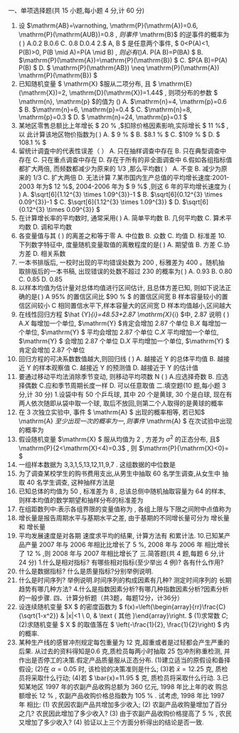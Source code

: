 一、单项选择题(共 15 小题,每小题 4 分,计 60 分)
 1. 设  $\mathrm{AB}=\varnothing, \mathrm{P}(\mathrm{A})=0.6, \mathrm{P}(\mathrm{AUB})=0.8 , $则事件$  \mathrm{B}$  的逆事件的概率为 (     )
 A.0.2 
 B.0.6 
 C. 0.8 
 D.0.4 
 2.$  A, B $ 是任意两个事件, $ 0<P(A)<1, P(B)>0, P(B \mid A)=P(A \mid B) , $则必有 (  ) 
 A.$  P(A B)=P(BA) $
 B.  $\mathrm{P}(\mathrm{A})=\mathrm{P}(\mathrm{B}) $
 C.  $P(A B)=P(A) P(B) $
 D. $ \mathrm{P}(\mathrm{AB}) \neq \mathrm{P}(\mathrm{A}) \mathrm{P}(\mathrm{B}) $
 3. 已知随机变量 $ \mathrm{X}  $服从二项分布, 且 $ \mathrm{E}(\mathrm{X})=2, \mathrm{D}(\mathrm{X})=1.44$ , 则项分布的参数 $ \mathrm{n}, \mathrm{p}  $的值为 ()
 A.  $\mathrm{n}=4, \mathrm{p}=0.6 $
 B.  $\mathrm{n}=6, \mathrm{p}=0.4 $
 C.  $\mathrm{n}=8, \mathrm{p}=0.3 $
 D. $ \mathrm{n}=24, \mathrm{p}=0.1 $
 4. 某地区零售总额比上年增长 $ 20 \% ,$扣除价格因素影响,实际增长 $ 11 \%$ , 以 此计算该地区物价指数为( )
 A. $ 9 \% $
 B.  $8.1 \% $
 C.  $109 \% $
 D. $ 108.1 \% $
 5. 留统计调査中的代表性误差（    ）
 A. 只在抽样调查中存在
 B. 只在典型调查中存在
  C. 只在重点调查中存在
 D. 存在于所有的非全面调查中 
 6.假如各组指标值都扩大两倍, 而频数都减少为原来的  1/3 ,那么平均数(    ）
 A. 不变
 B. 减少为原来的  1/3 
 C. 扩大两倍
 D. 无法计算
 7.某市国内生产总值的平均增长速度:2001-2003 年为$  12 \%$, 2004-2006  年为 $ 9 \%$ ,则这 6 年的平均增长速度为 ( )
 A.  $\sqrt[6]{1.12^{3} \times 1.09^{3}}-1 $
 B.  $\sqrt[6]{0.12^{3} \times 0.09^{3}}-1 $
 C.  $\sqrt[6]{1.12^{3} \times 1.09^{3}} $
 D.  $\sqrt[6]{0.12^{3} \times 0.09^{3}} $
 8. 在计算增长率的平均数时, 通常采用(     )
 A. 简单平均数
 B. 几何平均数
 C. 算术平均数
 D. 调和平均数
 9. 各变量值与其 (    ) 的离差之和等于零
 A. 中位数
 B. 众数
 C. 均值
 D. 标准差
 10.下列数字特征中, 度量随机变量取值的离散程度的是(     )
 A. 期望值
 B. 方差
 C.协方差
 D. 相关系数
 11. 一本书排版后, 一校时出现的平均错误处数为 200 , 标雅差为 400 。随机抽 取排版后的一本书稿, 出现错误的处数不超过 230 的概率为(    )
 A.  0.93 
 B.  0.80 
 C.  0.85 
 D.  0.85 
 12. 以样本均值为估计量对总体均值进行区间估计, 且总体方差已知, 则如下说法正确的是( )
 A  $95 \%$  的置信区间比  $90 \% $ 的置信区间宽
 B 样本容量较小的置信区间较小
 C 相同置信水平下,样本容量大的区间宽
 D 样本均值越小,区间越大
 13. 在线性回归方程 $\hat {Y}_{i}=48.53+2.87 \mathrm{X}_{i}  $中,  $2.87$  说明  (     ) 
 A.$X$ 每增加一个单位,  $\mathrm{Y}  $肯定会增加  $2.87$    个单位
 B.$X$  每增加一个单位,   $\mathrm{Y}  $  平均会增加   $2.87$   个单位
 C.$X$  平均增加一个单位,   $\mathrm{Y}  $  会增加  $2.87$    个单位
 D.$X$  平均增加一个单位,   $\mathrm{Y}  $  肯定会增加 $2.87$    个单位
 14. 回归方程的可决系数数值越大,则回归线 ( )
 A. 越接近  Y  的总体平均值
 B. 越接近 Y 的样本观察值
 C. 越接近  Y  的预测值
 D. 越接近于  Y  的估计值
 15. 要通过移动平均法消除季节变动, 则移动平均项数  N  (  )
 A.应选择奇数
 B. 应选择偶数
 C.应和季节周期长度一样
 D. 可以任意取值
 二.填空题(10 题,每小题 3 分,计 30 分)
 1.设袋中有 50 个乒乓球, 其中 20 个是黄球, 30 个是白球, 现在有两人依次随即从袋中取一个球, 取后不放回,则第二个人取得的是黄球的概率
 2. 在 3 次独立实验中, 事件 $ \mathrm{A} $ 出现的概率相等, 若已知$  \mathrm{A}  $至少出现一次的概率 为一, 则事件$  \mathrm{A} $ 在次试验中出现的概率为
 3. 假设随机变量  $\mathrm{X} $ 服从均值为 2 , 方差为 $\sigma^2$ 的正态分布, 且$  \mathrm{P}\{2<\mathrm{X}<4)=0.3$ , 则  $\mathrm{P}\{\mathrm{X}<0\}= $
 4. 一组样本数据为  3,3,1,5,13,12,11,9,7 . 这组数据的中位数是
 5. 为了调查某校学生的购书费用支出,从男生中抽取 60 名学生调查,从女生中 抽取 40 名学生调查, 这种抽样方法是
 6. 已知总体的均值为 50 , 标准差为 8 , 总该总侧中随机抽取容量为 64 的样本, 则样本均值的数学期望和抽样分布的标准差为
 7. 在组距数列中:表示各组界限的变量值称为             , 各组上限与下限之间附中点值称为          
 8. 增长量是报告周期水平与基期水平之差, 由于基期的不同增长量可分为         增长量和           增长量
 9. 平均发展速度是对各期            速度求平均的结果, 计算方法有             和累计法.
 10.已知某产品产量 2007 年与 2006 年相比比增长了  5 %, 2008  年与 2006 年 相比增长了  12 % ,则 2008 年与 2007 年相比增长了
 三.简答题(共 4 题,每题 6 分,计 24 分)
 1.什么是相对指标? 有哪些相对指标(至少举出 4 例)? 各有什么作用?
 2. 什么是数据指标? 什么是质量指标?分别举例说明.
 3. 什么是时间序列? 举例说明.时间序列的构成因素有几种? 测定时间序列的 长期趋势有哪几种方法?
 4.什么是指数因素分析?有哪几种指数因素分析?因素分析的一般步骤.
 四、计算分析题（共3题，每题12分，计36分）
 1. 设连续随机变量  $X $ 的密度函数为 $ f(x)=\left\{\begin{array}{rr}\frac{C}{\sqrt{1-x^2}} & |x|<1 \\ 0, & \text { 其他 }\end{array}\right. $
 (1)求常数 $C$;
 (2)求随机变量 $ X $ 的取值落在 $ \left(-\frac{1}{2}, \frac{1}{2}\right) $ 内的概率.
 2. 某种生产线的感冒冲剂规定每包重量为 12 克,超重或者是过轻都会产生严重的后果. 从过去的资料得知是0.6 克,质检员每两小时抽取 25 包冲剂称重检测, 并作出是否停工的决策.假定产品质量服从正态分布.
 (1)建立适当的原假设和备择假设;
 (2)在 $\alpha=0.05$  时, 该检验的决策准则是什么;
 (3)若  $\bar{x}=12.25$  克, 质检员将采取什么行动;
 (4)若 $ \bar{x}=11.95 $ 克, 质检员将采取什么行动.
 3.已知某地区 1997 年的农副产品收购总额为 360 亿元, 1998 年比上年的收 购总额增长  12 % , 农副产品收购价格总指数为  105 % . 试考虑, 1998 年比 1997 年 相比:
 (1) 农民因农副产品共增加多少收入;
 (2) 农副产品收购量增加了百分之几? 农民因此增加了多少收入?
 (3) 由于农副产品收购价格提高了  5 % , 农民又增加了多少收入?
 (4) 验证以上三个方面分析得出的结论是否一致.
 